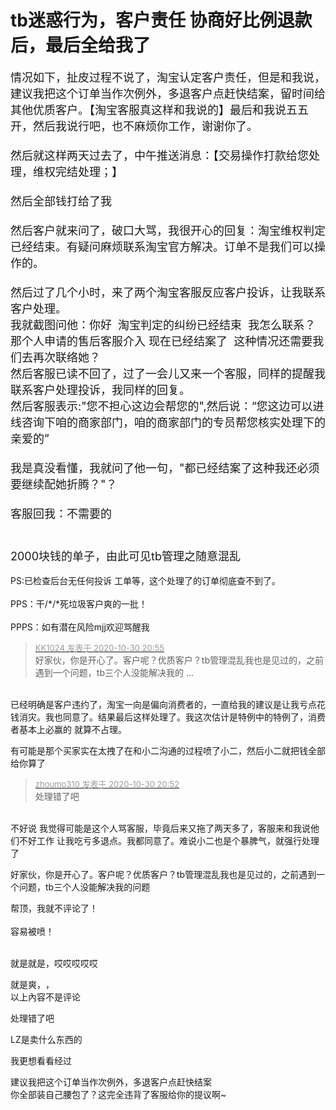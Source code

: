 # tb迷惑行为，客户责任 协商好比例退款后，最后全给我了


<font size="4">情况如下，扯皮过程不说了，淘宝认定客户责任，但是和我说，建议我把这个订单当作次例外，多退客户点赶快结案，留时间给其他优质客户。【淘宝客服真这样和我说的】最后和我说五五开，然后我说行吧，也不麻烦你工作，谢谢你了。<br />
<br />
然后就这样两天过去了，中午推送消息：【交易操作打款给您处理，维权完结处理；】<br />
<br />
然后全部钱打给了我<img src="static/image/smiley/yct/006.gif" smilieid="32" border="0" alt="" /> <br />
<br />
然后客户就来问了，破口大骂，我很开心的回复：淘宝维权判定已经结束。有疑问麻烦联系淘宝官方解决。订单不是我们可以操作的。<br />
<br />
然后过了几个小时，来了两个淘宝客服反应客户投诉，让我联系客户处理。<br />
我就截图问他：你好&nbsp;&nbsp;淘宝判定的纠纷已经结束&nbsp;&nbsp;我怎么联系？那个人申请的售后客服介入 现在已经结案了&nbsp;&nbsp;这种情况还需要我们去再次联络她？<br />
然后客服已读不回了，过了一会儿又来一个客服，同样的提醒我联系客户处理投诉，我同样的回复。<br />
然后客服表示:&quot;您不担心这边会帮您的&quot;,然后说：“您这边可以进线咨询下咱的商家部门，咱的商家部门的专员帮您核实处理下的亲爱的”<br />
<br />
我是真没看懂，我就问了他一句，&quot;都已经结案了这种我还必须要继续配她折腾？&quot;？<br />
<br />
客服回我：不需要的<br />
<br />
<img src="static/image/smiley/yct/007.gif" smilieid="46" border="0" alt="" /> <br />
<br />
2000块钱的单子，由此可见tb管理之随意混乱</font><br />
<br />
PS:已检查后台无任何投诉 工单等，这个处理了的订单彻底查不到了。<br />
<br />
PPS：干/*/*死垃圾客户爽的一批！<br />
<br />
PPPS：如有潜在风险mjj欢迎骂醒我<img src="static/image/smiley/yct/006.gif" smilieid="32" border="0" alt="" /> 

<div class="quote"><blockquote><font size="2"><a href="https://www.hostloc.com/forum.php?mod=redirect&amp;goto=findpost&amp;pid=9377335&amp;ptid=760382" target="_blank"><font color="#999999">KK1024 发表于 2020-10-30 20:55</font></a></font><br />
好家伙，你是开心了。客户呢？优质客户？tb管理混乱我也是见过的，之前遇到一个问题，tb三个人没能解决我的 ...</blockquote></div><br />
已经明确是客户违约了，淘宝一向是偏向消费者的，一直给我的建议是让我亏点花钱消灾。我也同意了。结果最后这样处理了。我这次估计是特例中的特例了，消费者基本上必赢的 就算不占理。

有可能是那个买家实在太拽了在和小二沟通的过程喷了小二，然后小二就把钱全部给你算了<img src="static/image/smiley/default/lol.gif" smilieid="12" border="0" alt="" />

<div class="quote"><blockquote><font size="2"><a href="https://www.hostloc.com/forum.php?mod=redirect&amp;goto=findpost&amp;pid=9377312&amp;ptid=760382" target="_blank"><font color="#999999">zhoumo310 发表于 2020-10-30 20:52</font></a></font><br />
处理错了吧</blockquote></div><br />
不好说 我觉得可能是这个人骂客服，毕竟后来又拖了两天多了，客服来和我说他们不好工作 让我吃亏多退点。我都同意了。难说小二也是个暴脾气，就强行处理了<img src="static/image/smiley/yct/007.gif" smilieid="46" border="0" alt="" />

好家伙，你是开心了。客户呢？优质客户？tb管理混乱我也是见过的，之前遇到一个问题，tb三个人没能解决我的问题

帮顶，我就不评论了！<br />
<br />
容易被喷！<br />
<br />
<img src="static/image/smiley/default/lol.gif" smilieid="12" border="0" alt="" /><img src="static/image/smiley/default/lol.gif" smilieid="12" border="0" alt="" /><img src="static/image/smiley/default/lol.gif" smilieid="12" border="0" alt="" />

就是就是，哎哎哎哎哎

就是爽，<img src="static/image/smiley/default/lol.gif" smilieid="12" border="0" alt="" /><img src="static/image/smiley/default/lol.gif" smilieid="12" border="0" alt="" /><img src="static/image/smiley/default/lol.gif" smilieid="12" border="0" alt="" />，<br />
以上內容不是评论

处理错了吧

LZ是卖什么东西的<img id="aimg_G20d8" onclick="zoom(this, this.src, 0, 0, 0)" class="zoom" src="https://cdn.jsdelivr.net/gh/hishis/forum-master/public/images/patch.gif" onmouseover="img_onmouseoverfunc(this)" onload="thumbImg(this)" border="0" alt="" />

我更想看看经过

建议我把这个订单当作次例外，多退客户点赶快结案<br />
你全部装自己腰包了？这完全违背了客服给你的提议啊~
